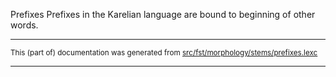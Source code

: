 Prefixes
Prefixes in the Karelian language are bound to beginning of other words.

* * *

<small>This (part of) documentation was generated from [src/fst/morphology/stems/prefixes.lexc](https://github.com/giellalt/lang-krl/blob/main/src/fst/morphology/stems/prefixes.lexc)</small>

---

